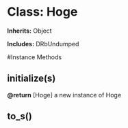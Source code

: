 # Class: Hoge
**Inherits:** Object
    
**Includes:** DRbUndumped
  




#Instance Methods
## initialize(s) [](#method-i-initialize)

**@return** [Hoge] a new instance of Hoge

## to_s() [](#method-i-to_s)

